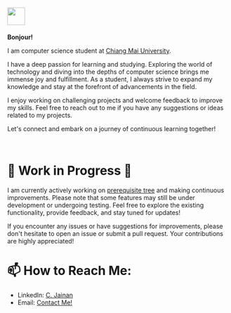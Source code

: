 <h1><img src="https://venngage-wordpress.s3.amazonaws.com/uploads/2022/09/meme_this_is_fine_dog.png" width=40 />     </h1>

**Bonjour!**

 I am computer science student at [Chiang Mai University](https://www.google.com/search?client=safari&rls=en&q=chiang+mai+university&ie=UTF-8&oe=UTF-8).

I have a deep passion for learning and studying. Exploring the world of technology and diving into the depths of computer science brings me immense joy and fulfillment. As a student, I always strive to expand my knowledge and stay at the forefront of advancements in the field.

I enjoy working on challenging projects and welcome feedback to improve my skills. Feel free to reach out to me if you have any suggestions or ideas related to my projects.

Let's connect and embark on a journey of continuous learning together!


<br>

# 🚧 **Work in Progress** 🚧

I am currently actively working on [prerequisite tree](https://github.com/AppleBoiy/prerequisite-tree) and making continuous improvements. Please note that some features may still be under development or undergoing testing. Feel free to explore the existing functionality, provide feedback, and stay tuned for updates!

If you encounter any issues or have suggestions for improvements, please don't hesitate to open an issue or submit a pull request. Your contributions are highly appreciated!

# 📫 How to Reach Me:

- LinkedIn: [C. Jainan](https://www.linkedin.com/in/chaipat-jainan/)
- Email: [Contact Me!](mailto:contact.chaipat@gmail.com)
